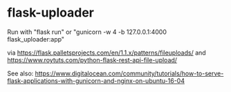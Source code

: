 # flask-uploader

Run with "flask run"
or 
"gunicorn -w 4 -b 127.0.0.1:4000 flask_uploader:app"

via https://flask.palletsprojects.com/en/1.1.x/patterns/fileuploads/
and https://www.roytuts.com/python-flask-rest-api-file-upload/

See also: https://www.digitalocean.com/community/tutorials/how-to-serve-flask-applications-with-gunicorn-and-nginx-on-ubuntu-16-04
